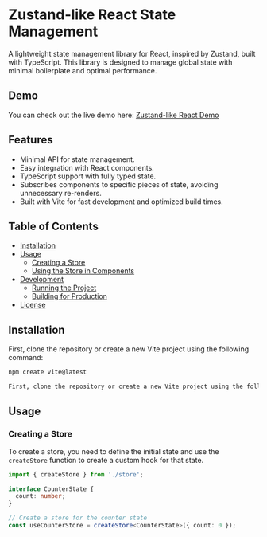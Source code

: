 # Zustand-like React State Management

A lightweight state management library for React, inspired by Zustand, built with TypeScript. This library is designed to manage global state with minimal boilerplate and optimal performance.

## Demo

You can check out the live demo here: [Zustand-like React Demo](https://zustand-like-react.vercel.app/)


## Features

- Minimal API for state management.
- Easy integration with React components.
- TypeScript support with fully typed state.
- Subscribes components to specific pieces of state, avoiding unnecessary re-renders.
- Built with Vite for fast development and optimized build times.

## Table of Contents

- [Installation](#installation)
- [Usage](#usage)
  - [Creating a Store](#creating-a-store)
  - [Using the Store in Components](#using-the-store-in-components)
- [Development](#development)
  - [Running the Project](#running-the-project)
  - [Building for Production](#building-for-production)
- [License](#license)



## Installation

First, clone the repository or create a new Vite project using the following command:

```bash
npm create vite@latest

First, clone the repository or create a new Vite project using the following command:
```

## Usage

### Creating a Store

To create a store, you need to define the initial state and use the `createStore` function to create a custom hook for that state.

```typescript
import { createStore } from './store';

interface CounterState {
  count: number;
}

// Create a store for the counter state
const useCounterStore = createStore<CounterState>({ count: 0 });
```

